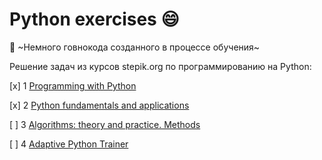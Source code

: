 # Python exercises :smile:
:hankey: ~Немного говнокода созданного в процессе обучения~

Решение задач из курсов stepik.org по программированию на Python:

[x] 1 [Programming with Python](https://stepik.org/course/67/syllabus)

[x] 2 [Python fundamentals and applications](https://stepik.org/course/512/syllabus)

[ ] 3 [Algorithms: theory and practice. Methods](https://stepik.org/course/217/syllabus)

[ ] 4 [Adaptive Python Trainer](https://stepik.org/course/431/info)
